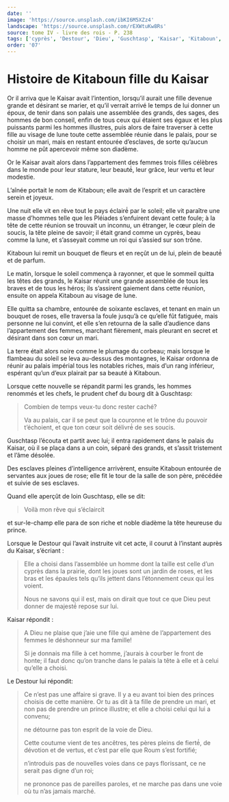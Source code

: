 ```yaml
---
date: ''
image: 'https://source.unsplash.com/ibKI6M5XZz4'
landscape: 'https://source.unsplash.com/rEXWtuKw8Rs'
source: tome IV - livre des rois - P. 238
tags: ['cyprès', 'Destour', 'Dieu', 'Guschtasp', 'Kaisar', 'Kitaboun', 'Pléiades', 'Roum']
order: '07'
---
```


# Histoire de Kitaboun fille du Kaisar

Or il arriva que le Kaisar avait l’intention, lorsqu’il aurait une fille devenue grande et désirant se marier, et qu’il verrait arrivé le temps de lui donner un époux, de tenir dans son palais une assemblée des grands, des sages, des hommes de bon conseil, enfin de tous ceux qui étaient ses égaux et les plus puissants parmi les hommes illustres, puis alors de faire traverser à cette fille au visage de lune toute cette assemblée réunie dans le palais, pour se choisir un mari, mais en restant entourée d’esclaves, de sorte qu’aucun homme ne pût apercevoir même son diadème.

Or le Kaisar avait alors dans l’appartement des femmes trois filles célèbres dans le monde pour leur stature, leur beauté́, leur grâce, leur vertu et leur modestie.

L’aînée portait le nom de Kitaboun; elle avait de l’esprit et un caractère serein et joyeux.

Une nuit elle vit en rêve tout le pays éclairé́ par le soleil; elle vit paraître une masse d’hommes telle que les Pléiades s’enfuirent devant cette foule; à la tête de cette réunion se trouvait un inconnu, un étranger, le cœur plein de soucis, la tête pleine de savoir; il était grand comme un cyprès, beau comme la lune, et s’asseyait comme un roi qui s’assied sur son trône.

Kitaboun lui remit un bouquet de fleurs et en reçût un de lui, plein de beauté́ et de parfum.

Le matin, lorsque le soleil commença à rayonner, et que le sommeil quitta les têtes des grands, le Kaisar réunit une grande assemblée de tous les braves et de tous les héros; ils s’assirent gaiement dans cette réunion, ensuite on appela Kitaboun au visage de lune.

Elle quitta sa chambre, entourée de soixante esclaves, et tenant en main un bouquet de roses, elle traversa la foule jusqu’à ce qu’elle fût fatiguée, mais personne ne lui convint, et elle s’en retourna de la salle d’audience dans l’appartement des femmes, marchant fièrement, mais pleurant en secret et désirant dans son cœur un mari.

La terre était alors noire comme le plumage du corbeau; mais lorsque le flambeau du soleil se leva au-dessus des montagnes, le Kaisar ordonna de réunir au palais impérial tous les notables riches, mais d’un rang inférieur, espérant qu’un d’eux plairait par sa beauté à Kitaboun.

Lorsque cette nouvelle se répandit parmi les grands, les hommes renommés et les chefs, le prudent chef du bourg dit à Guschtasp:

> Combien de temps veux-tu donc rester caché?
>
> Va au palais, car il se peut que la couronne et le trône du pouvoir t’échoient, et que ton cœur soit délivré́ de ses soucis.

Guschtasp l’écouta et partit avec lui; il entra rapidement dans le palais du Kaisar, où il se plaça dans a un coin, séparé́ des grands, et s’assit tristement et l’âme désolée.

Des esclaves pleines d’intelligence arrivèrent, ensuite Kitaboun entourée de servantes aux joues de rose; elle fit le tour de la salle de son père, précédée et suivie de ses esclaves.

Quand elle aperçût de loin Guschtasp, elle se dit:

> Voilà mon rêve qui s’éclaircit

et sur-le-champ elle para de son riche et noble diadème la tête heureuse du prince.

Lorsque le Destour qui l’avait instruite vit cet acte, il courut à l’instant auprès du Kaisar, s’écriant :

> Elle a choisi dans l’assemblée un homme dont la taille est celle d’un cyprès dans la prairie, dont les joues sont un jardin de roses, et les bras et les épaules tels qu’ils jettent dans l’étonnement ceux qui les voient.
>
> Nous ne savons qui il est, mais on dirait que tout ce que Dieu peut donner de majesté́ repose sur lui.

Kaisar répondit :

> A Dieu ne plaise que j’aie une fille qui amène de l’appartement des femmes le déshonneur sur ma famille!
>
> Si je donnais ma fille à cet homme, j’aurais à courber le front de honte; il faut donc qu’on tranche dans le palais la tête à
> elle et à celui qu’elle a choisi.

Le Destour lui répondit:

> Ce n’est pas une affaire si grave.
> Il y a eu avant toi bien des princes choisis de cette manière.
> Or tu as dit à ta fille de prendre un mari, et non pas de prendre un prince illustre; et elle a choisi celui qui lui a convenu;
>
> ne détourne pas ton esprit de la voie de Dieu.
>
> Cette coutume vient de tes ancêtres, tes pères pleins de fierté́, de dévotion et de vertus, et c’est par elle que Roum s’est fortifié;
>
> n’introduis pas de nouvelles voies dans ce pays florissant, ce ne serait pas digne d’un roi;
>
> ne prononce pas de pareilles paroles, et ne marche pas dans une voie où tu n’as jamais marché.
